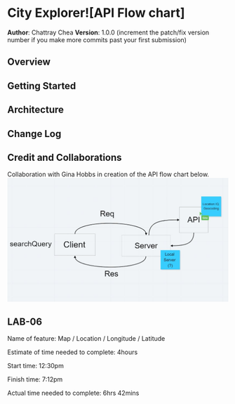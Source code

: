 # City Explorer![API Flow chart]


**Author**: Chattray Chea
**Version**: 1.0.0 (increment the patch/fix version number if you make more commits past your first submission)

## Overview
<!-- Provide a high level overview of what this application is and why you are building it, beyond the fact that it's an assignment for this class. (i.e. What's your problem domain?) -->

## Getting Started
<!-- What are the steps that a user must take in order to build this app on their own machine and get it running? -->

## Architecture
<!-- Provide a detailed description of the application design. What technologies (languages, libraries, etc) you're using, and any other relevant design information. -->

## Change Log

<!-- Use this area to document the iterative changes made to your application as each feature is successfully implemented. Use time stamps. Here's an example:

01-01-2001 4:59pm - Application now has a fully-functional express server, with a GET route for the location resource. -->

## Credit and Collaborations
<!-- Give credit (and a link) to other people or resources that helped you build this application. -->
Collaboration with Gina Hobbs in creation of the API flow chart below.
<img src="src/API Flow chart.JPG">

## LAB-06

Name of feature: Map / Location / Longitude / Latitude

Estimate of time needed to complete: 4hours

Start time: 12:30pm

Finish time: 7:12pm

Actual time needed to complete: 6hrs 42mins
